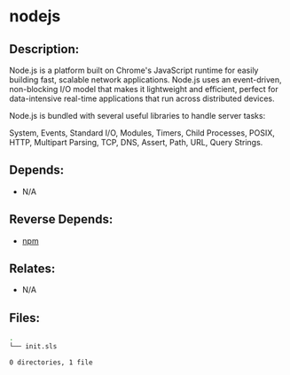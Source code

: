 # nodejs

## Description:

Node.js is a platform built on Chrome's JavaScript runtime for easily building fast, scalable network applications. Node.js uses an event-driven, non-blocking I/O model that makes it lightweight and efficient, perfect for data-intensive real-time applications that run across distributed devices.

Node.js is bundled with several useful libraries to handle server tasks:

System, Events, Standard I/O, Modules, Timers, Child Processes, POSIX, HTTP, Multipart Parsing, TCP, DNS, Assert, Path, URL, Query Strings.

## Depends:

  -  N/A

## Reverse Depends:

  -  [npm](salt/npm)

## Relates:

  -  N/A

## Files:

```bash
.
└── init.sls

0 directories, 1 file
```
